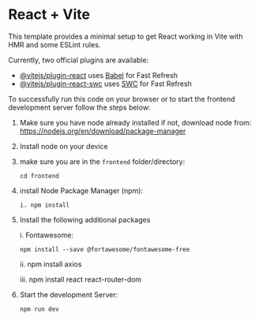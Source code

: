 # React + Vite

This template provides a minimal setup to get React working in Vite with HMR and some ESLint rules.

Currently, two official plugins are available:

- [@vitejs/plugin-react](https://github.com/vitejs/vite-plugin-react/blob/main/packages/plugin-react/README.md) uses [Babel](https://babeljs.io/) for Fast Refresh
- [@vitejs/plugin-react-swc](https://github.com/vitejs/vite-plugin-react-swc) uses [SWC](https://swc.rs/) for Fast Refresh

To successfully run this code on your browser or to start the frontend development server follow the steps below:
 1. Make sure you have node already installed if not, download node from:
        https://nodejs.org/en/download/package-manager

 2. Install node on your device

       

 3. make sure you are in the `frontend` folder/directory:

        cd frontend

 4. install Node Package Manager (npm):
        
        i. npm install
        
       <!-- ii. npm create vite@latest . -->


 5. Install the following additional packages
       
       i. Fontawesome:
       
        npm install --save @fortawesome/fontawesome-free

       ii. npm install axios

       iii. npm install react react-router-dom


 6. Start the development Server:

        npm run dev
